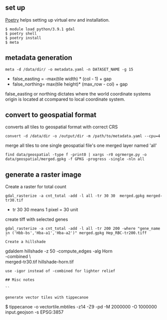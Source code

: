 ## set up

[Poetry](https://python-poetry.org/) helps setting up virtual env and installation.

```
$ module load python/3.9.1 gdal
$ poetry shell
$ poetry install
$ meta
```


## metadata generation

```
meta -d /data/dir/ -o metadata.yaml -n DATASET_NAME -g 15
```

* false_easting = -max(tile width) * (col - 1) + gap
* false_northing=  max(tile height)* (max_row - col) + gap

false_easting or northing dictates where the world coordinate systems origin is located at ccompared to local coordinate system.


## convert to geospatial format 

converts all tiles to geospatial format with correct CRS

```
convert -d /data/dir -o /output/dir -m /path/to/metadata.yaml --cpu=4 
```

merge all tiles to one single geospatial file's one merged layer named 'all'

```
find data/geospatial -type f -print0 | xargs -r0 ogrmerge.py -o data/geospatial/merged.gpkg -f GPKG -progress -single -nln all   
```


## generate a raster image

Create a raster for total count
```
gdal_rasterize -a cnt_total -add -l all -tr 30 30  merged.gpkg merged-tr30.tif
```
* tr 30 30 means 1 pixel = 30 unit

create tiff with selected genes
```
gdal_rasterize -a cnt_total -add -l all -tr 200 200 -where "gene_name in ('Hbb-bs','Hba-a1','Hba-a2')" merged.gpkg Hep_RBC-tr200.tiff
`
Create a hillshade

```
gdaldem hillshade -z 50 -compute_edges -alg Horn \
-combined \   
merged-tr30.tif hillshade-horn.tif 
```
use -igor instead of -combined for lighter relief

## Misc notes

``

generate vector tiles with tippecanoe

```
$ tippecanoe  -o vectortile.mbtiles -z14 -Z9  -pd  -M 2000000 -O 1000000 input.geojson -s EPSG:3857
```




